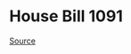 # House Bill 1091

[Source](http://lawfilesext.leg.wa.gov/biennium/2023-24/Pdf/Bills/House%20Bills/1091.pdf)